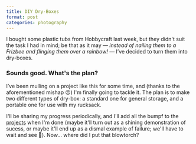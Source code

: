 ```yaml
---
title: DIY Dry-Boxes
format: post
categories: photography
---
```


I bought some plastic tubs from Hobbycraft last week, but they didn't suit the task I had in mind; be that as it may — _instead of nailing them to a Frizbee and flinging them over a rainbow!_ — I’ve decided to turn them into dry-boxes.

### Sounds good. What's the plan? ###

I’ve been mulling on a project like this for some time, and (thanks to the aforementioned mishap 😠) I'm finally going to tackle it. The plan is to make two different types of dry-box: a standard one for general storage, and a portable one for use with my rucksack.

I'll be sharing my progress periodically, and I'll add all the bumpf to the [projects](https://martbetz.github.io/#diy) when I'm done (maybe it'll turn out as a shining demonstration of sucess, or maybe it'll end up as a dismal example of failure; we'll have to wait and see 😬). Now... where did I put that blowtorch?

<!-- <center>
<b>*** THIS POST IS A WORK IN PROGRESS ***</b>
</center> -->
